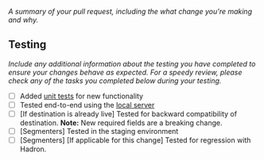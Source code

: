 <!-- Hello and thank you for contributing to Segment action-destinations! -->

<!-- Before opening your pull request, make sure you have added and ran unit
     tests and tested your change locally. Refer to our testing
     documentation for more information: https://github.com/segmentio/action-destinations/blob/main/docs/testing.md -->

<!-- If you have questions or issues please open a new issue or create a new discussion
     post in Github. -->

_A summary of your pull request, including the what change you're making and why._

## Testing

_Include any additional information about the testing you have completed to
ensure your changes behave as expected. For a speedy review, please check
any of the tasks you completed below during your testing._

- [ ] Added [unit tests](https://github.com/segmentio/action-destinations/blob/main/docs/testing.md#local-end-to-end-testing) for new functionality
- [ ] Tested end-to-end using the [local server](https://github.com/segmentio/action-destinations/blob/main/docs/testing.md#local-end-to-end-testing)
- [ ] [If destination is already live] Tested for backward compatibility of destination. **Note:** New required fields are a breaking change.
- [ ] [Segmenters] Tested in the staging environment
- [ ] [Segmenters] [If applicable for this change] Tested for regression with Hadron.
